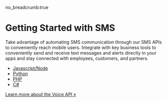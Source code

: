 no_breadcrumb:true

# Getting Started with SMS

Take advantage of automating SMS communication through our SMS APIs to conveniently reach mobile users. Integrate with key business tools to conveniently send and receive text messages and alerts directly in your apps and stay connected with employees, customers, and partners.

* [Javascript/Node](./node/)
* [Python](./python/)
* [PHP](./php/)
* [C#](./c-sharp/)

<a class="btn btn-primary" href="https://developers.ringcentral.com/api-products/sms">Learn more about the Voice API &raquo;</a>
